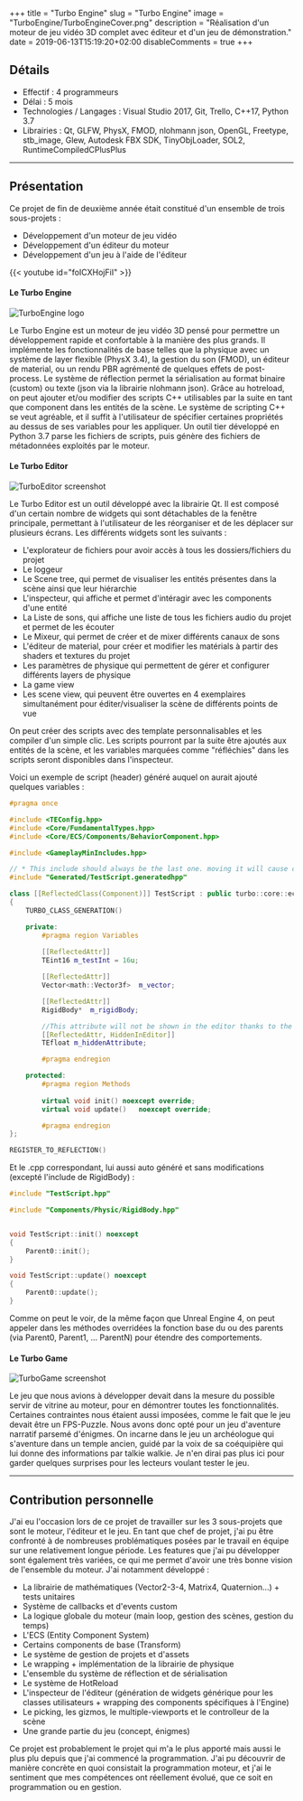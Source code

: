 ﻿+++
title = "Turbo Engine"
slug = "Turbo Engine"
image = "TurboEngine/TurboEngineCover.png"
description = "Réalisation d'un moteur de jeu vidéo 3D complet avec éditeur et d'un jeu de démonstration."
date = 2019-06-13T15:19:20+02:00
disableComments = true
+++

## Détails
- Effectif : 4 programmeurs
- Délai : 5 mois
- Technologies / Langages : Visual Studio 2017, Git, Trello, C++17, Python 3.7
- Librairies : Qt, GLFW, PhysX, FMOD, nlohmann json, OpenGL, Freetype, stb_image, Glew, Autodesk FBX SDK, TinyObjLoader, SOL2, RuntimeCompiledCPlusPlus

---

## Présentation

Ce projet de fin de deuxième année était constitué d'un ensemble de trois sous-projets :

- Développement d'un moteur de jeu vidéo
- Développement d'un éditeur du moteur
- Développement d'un jeu à l'aide de l'éditeur

{{< youtube id="foICXHojFiI" >}}

<p> </p>

#### Le Turbo Engine

![TurboEngine logo](/TurboEngine/TurboEngineStamp.png#center)

Le Turbo Engine est un moteur de jeu vidéo 3D pensé pour permettre un développement rapide et confortable à la manière des plus grands. Il implémente les fonctionnalités de base telles que la physique avec un système de layer flexible (PhysX 3.4), la gestion du son (FMOD), un éditeur de material, ou un rendu PBR agrémenté de quelques effets de post-process. Le système de réflection permet la sérialisation au format binaire (custom) ou texte (json via la librairie nlohmann json). Grâce au hotreload, on peut ajouter et/ou modifier des scripts C++ utilisables par la suite en tant que component dans les entités de la scène. Le système de scripting C++ se veut agréable, et il suffit à l'utilisateur de spécifier certaines propriétés au dessus de ses variables pour les appliquer. Un outil tier développé en Python 3.7 parse les fichiers de scripts, puis génère des fichiers de métadonnées exploités par le moteur.

#### Le Turbo Editor

![TurboEditor screenshot](/TurboEngine/TurboEngineEditor.PNG#center)

Le Turbo Editor est un outil développé avec la librairie Qt. Il est composé d'un certain nombre de widgets qui sont détachables de la fenêtre principale, permettant à l'utilisateur de les réorganiser et de les déplacer sur plusieurs écrans. Les différents widgets sont les suivants :

- L'explorateur de fichiers pour avoir accès à tous les dossiers/fichiers du projet
- Le loggeur 
- Le Scene tree, qui permet de visualiser les entités présentes dans la scène ainsi que leur hiérarchie
- L'inspecteur, qui affiche et permet d'intéragir avec les components d'une entité
- La Liste de sons, qui affiche une liste de tous les fichiers audio du projet et permet de les écouter
- Le Mixeur, qui permet de créer et de mixer différents canaux de sons
- L'éditeur de material, pour créer et modifier les matérials à partir des shaders et textures du projet
- Les paramètres de physique qui permettent de gérer et configurer différents layers de physique
- La game view
- Les scene view, qui peuvent être ouvertes en 4 exemplaires simultanément pour éditer/visualiser la scène de différents points de vue

On peut créer des scripts avec des template personnalisables et les compiler d'un simple clic. Les scripts pourront par la suite être ajoutés aux entités de la scène, et les variables marquées comme "réfléchies" dans les scripts seront disponibles dans l'inspecteur.

Voici un exemple de script (header) généré auquel on aurait ajouté quelques variables :

```cpp
#pragma once

#include <TEConfig.hpp>
#include <Core/FundamentalTypes.hpp>
#include <Core/ECS/Components/BehaviorComponent.hpp>

#include <GameplayMinIncludes.hpp>

// * This include should always be the last one. moving it will cause conflicts
#include "Generated/TestScript.generatedhpp"

class [[ReflectedClass(Component)]] TestScript : public turbo::core::ecs::BehaviorComponent
{
	TURBO_CLASS_GENERATION()

	private:
		#pragma region Variables
		
		[[ReflectedAttr]]
		TEint16	m_testInt = 16u;

		[[ReflectedAttr]]
		Vector<math::Vector3f>	m_vector;

		[[ReflectedAttr]]
		RigidBody*	m_rigidBody;

		//This attribute will not be shown in the editor thanks to the HiddenInEditor attribute
		[[ReflectedAttr, HiddenInEditor]]
		TEfloat	m_hiddenAttribute;

		#pragma endregion

	protected:
		#pragma region Methods
		
		virtual void init()	noexcept override;
		virtual void update()	noexcept override;

		#pragma endregion
};

REGISTER_TO_REFLECTION()
```

Et le .cpp correspondant, lui aussi auto généré et sans modifications (excepté l'include de RigidBody) :

```cpp
#include "TestScript.hpp"

#include "Components/Physic/RigidBody.hpp"


void TestScript::init() noexcept
{
	Parent0::init();
}

void TestScript::update() noexcept
{
	Parent0::update();
}
```

Comme on peut le voir, de la même façon que Unreal Engine 4, on peut appeler dans les méthodes overridées la fonction base du ou des parents (via Parent0, Parent1, ... ParentN) pour étendre des comportements.

#### Le Turbo Game

![TurboGame screenshot](/TurboEngine/TurboGame.jpg#center)

Le jeu que nous avions à développer devait dans la mesure du possible servir de vitrine au moteur, pour en démontrer toutes les fonctionnalités. Certaines contraintes nous étaient aussi imposées, comme le fait que le jeu devait être un FPS-Puzzle. Nous avons donc opté pour un jeu d'aventure narratif parsemé d'énigmes. On incarne dans le jeu un archéologue qui s'aventure dans un temple ancien, guidé par la voix de sa coéquipière qui lui donne des informations par talkie walkie. Je n'en dirai pas plus ici pour garder quelques surprises pour les lecteurs voulant tester le jeu.

--- 

## Contribution personnelle

J'ai eu l'occasion lors de ce projet de travailler sur les 3 sous-projets que sont le moteur, l'éditeur et le jeu. En tant que chef de projet, j'ai pu être confronté à de nombreuses problématiques posées par le travail en équipe sur une relativement longue période. Les features que j'ai pu développer sont également très variées, ce qui me permet d'avoir une très bonne vision de l'ensemble du moteur.
J'ai notamment développé :

- La librairie de mathématiques (Vector2-3-4, Matrix4, Quaternion...) + tests unitaires
- Système de callbacks et d'events custom
- La logique globale du moteur (main loop, gestion des scènes, gestion du temps)
- L'ECS (Entity Component System)
- Certains components de base (Transform)
- Le système de gestion de projets et d'assets
- Le wrapping + implémentation de la librairie de physique
- L'ensemble du système de réflection et de sérialisation
- Le système de HotReload
- L'inspecteur de l'éditeur (génération de widgets générique pour les classes utilisateurs + wrapping des components spécifiques à l'Engine)
- Le picking, les gizmos, le multiple-viewports et le controlleur de la scène
- Une grande partie du jeu (concept, énigmes)

Ce projet est probablement le projet qui m'a le plus apporté mais aussi le plus plu depuis que j'ai commencé la programmation. J'ai pu découvrir de manière concrète en quoi consistait la programmation moteur, et j'ai le sentiment que mes compétences ont réellement évolué, que ce soit en programmation ou en gestion.